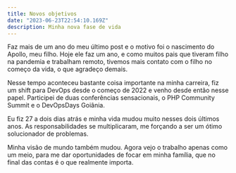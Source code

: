 ```yaml
---
title: Novos objetivos
date: "2023-06-23T22:54:10.169Z"
description: Minha nova fase de vida
---
```


Faz mais de um ano do meu último post e o motivo foi o nascimento do Apollo, meu filho. Hoje ele faz um ano, e como muitos pais que tiveram filho na pandemia e trabalham remoto, tivemos mais contato com o filho no começo da vida, o que agradeço demais.

Nesse tempo aconteceu bastante coisa importante na minha carreira, fiz um shift para DevOps desde o começo de 2022 e venho desde então nesse papel. Participei de duas conferências sensacionais, o PHP Community Summit e o DevOpsDays Goiânia.

Eu fiz 27 a dois dias atrás e minha vida mudou muito nesses dois últimos anos. As responsabilidades se multiplicaram, me forçando a ser um ótimo solucionador de problemas.

Minha visão de mundo também mudou. Agora vejo o trabalho apenas como um meio, para me dar oportunidades de focar em minha família, que no final das contas é o que realmente importa.
